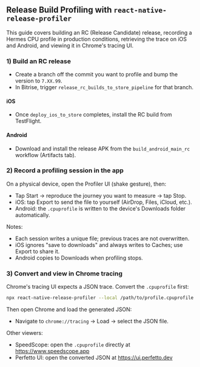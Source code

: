 ## Release Build Profiling with `react-native-release-profiler`

This guide covers building an RC (Release Candidate) release, recording a Hermes CPU profile in production conditions, retrieving the trace on iOS and Android, and viewing it in Chrome's tracing UI.

### 1) Build an RC release

- Create a branch off the commit you want to profile and bump the version to `7.XX.99`.
- In Bitrise, trigger `release_rc_builds_to_store_pipeline` for that branch.

#### iOS

- Once `deploy_ios_to_store` completes, install the RC build from TestFlight.

#### Android

- Download and install the release APK from the `build_android_main_rc` workflow (Artifacts tab).

### 2) Record a profiling session in the app

On a physical device, open the Profiler UI (shake gesture), then:

- Tap Start → reproduce the journey you want to measure → tap Stop.
- iOS: tap Export to send the file to yourself (AirDrop, Files, iCloud, etc.).
- Android: the `.cpuprofile` is written to the device's Downloads folder automatically.

Notes:

- Each session writes a unique file; previous traces are not overwritten.
- iOS ignores "save to downloads" and always writes to Caches; use Export to share it.
- Android copies to Downloads when profiling stops.

### 3) Convert and view in Chrome tracing

Chrome's tracing UI expects a JSON trace. Convert the `.cpuprofile` first:

```bash
npx react-native-release-profiler --local /path/to/profile.cpuprofile
```

Then open Chrome and load the generated JSON:

- Navigate to `chrome://tracing` → Load → select the JSON file.

Other viewers:

- SpeedScope: open the `.cpuprofile` directly at https://www.speedscope.app
- Perfetto UI: open the converted JSON at https://ui.perfetto.dev
